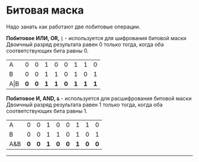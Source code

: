 # Битовая маска

<style>
    th {
        display: none;
    }
</style>

Надо занать как работают две побитовые операции.

**Побитовое ИЛИ, OR, `|`** - используется для шифрования битовой маски  
Двоичный разряд результата равен 0 только тогда, когда оба соответствующих бита равны 0.

|          |       |       |       |       |       |       |       |       |
|----------|-------|-------|-------|-------|-------|-------|-------|-------|
| A        | 0     | 0     | 1     | 0     | 0     | 1     | 1     | 0     |
| B        | 0     | 0     | 1     | 1     | 0     | 1     | 0     | 1     |
| A&#124;B | **0** | **0** | **1** | **1** | **0** | **1** | **1** | **1** |

**Побитовое И, AND, `&`** - используется для расшифрования битовой маски  
Двоичный разряд результата равен 1 только тогда, когда оба соответствующих бита равны 1.  

|     |       |       |       |       |       |       |       |       |
|-----|-------|-------|-------|-------|-------|-------|-------|-------|
| A   | 0     | 0     | 1     | 0     | 0     | 1     | 1     | 0     |
| B   | 0     | 0     | 1     | 1     | 0     | 1     | 0     | 1     |
| A&B | **0** | **0** | **1** | **0** | **0** | **1** | **0** | **0** |

---
